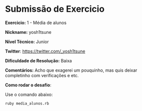 # Submissão de Exercicio

**Exercicio:** 1 - Média de alunos

**Nickname:** yosh1tsune

**Nível Técnico:** Junior

**Twitter**: https://twitter.com/_yosh1tsune

**Dificuldade de Resolução:** Baixa

**Comentários:** Acho que exagerei um pouquinho, mas quis deixar completinho com verificações e etc.

**Como rodar o desafio**:

Use o comando abaixo:

```bash
ruby media_alunos.rb
```
